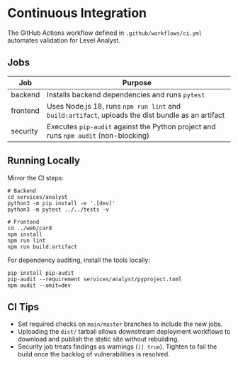 # Continuous Integration

The GitHub Actions workflow defined in `.github/workflows/ci.yml` automates validation for Level Analyst.

## Jobs

| Job       | Purpose                                             |
|-----------|-----------------------------------------------------|
| backend   | Installs backend dependencies and runs `pytest`     |
| frontend  | Uses Node.js 18, runs `npm run lint` and `build:artifact`, uploads the dist bundle as an artifact |
| security  | Executes `pip-audit` against the Python project and runs `npm audit` (non-blocking) |

## Running Locally

Mirror the CI steps:

```
# Backend
cd services/analyst
python3 -m pip install -e '.[dev]'
python3 -m pytest ../../tests -v

# Frontend
cd ../web/card
npm install
npm run lint
npm run build:artifact
```

For dependency auditing, install the tools locally:

```
pip install pip-audit
pip-audit --requirement services/analyst/pyproject.toml
npm audit --omit=dev
```

## CI Tips

- Set required checks on `main/master` branches to include the new jobs.
- Uploading the `dist/` tarball allows downstream deployment workflows to download and publish the static site without rebuilding.
- Security job treats findings as warnings (`|| true`). Tighten to fail the build once the backlog of vulnerabilities is resolved.
